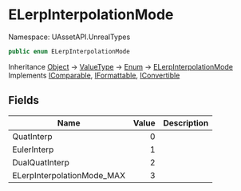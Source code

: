 # ELerpInterpolationMode

Namespace: UAssetAPI.UnrealTypes

```csharp
public enum ELerpInterpolationMode
```

Inheritance [Object](https://docs.microsoft.com/en-us/dotnet/api/system.object) → [ValueType](https://docs.microsoft.com/en-us/dotnet/api/system.valuetype) → [Enum](https://docs.microsoft.com/en-us/dotnet/api/system.enum) → [ELerpInterpolationMode](./uassetapi.unrealtypes.elerpinterpolationmode.md)<br>
Implements [IComparable](https://docs.microsoft.com/en-us/dotnet/api/system.icomparable), [IFormattable](https://docs.microsoft.com/en-us/dotnet/api/system.iformattable), [IConvertible](https://docs.microsoft.com/en-us/dotnet/api/system.iconvertible)

## Fields

| Name | Value | Description |
| --- | --: | --- |
| QuatInterp | 0 |  |
| EulerInterp | 1 |  |
| DualQuatInterp | 2 |  |
| ELerpInterpolationMode_MAX | 3 |  |
